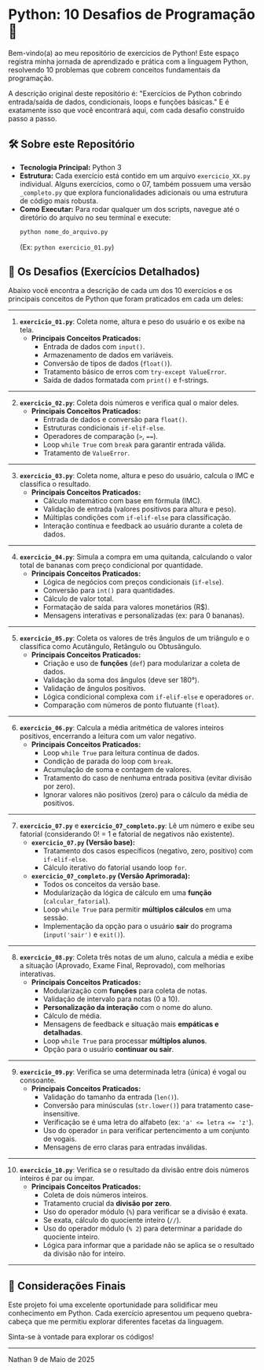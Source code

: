 # Python: 10 Desafios de Programação 🐍

Bem-vindo(a) ao meu repositório de exercícios de Python! Este espaço registra minha jornada de aprendizado e prática com a linguagem Python, resolvendo 10 problemas que cobrem conceitos fundamentais da programação.

A descrição original deste repositório é: "Exercícios de Python cobrindo entrada/saída de dados, condicionais, loops e funções básicas." E é exatamente isso que você encontrará aqui, com cada desafio construído passo a passo.

## 🛠️ Sobre este Repositório

* **Tecnologia Principal:** Python 3
* **Estrutura:** Cada exercício está contido em um arquivo `exercicio_XX.py` individual. Alguns exercícios, como o 07, também possuem uma versão `_completo.py` que explora funcionalidades adicionais ou uma estrutura de código mais robusta.
* **Como Executar:** Para rodar qualquer um dos scripts, navegue até o diretório do arquivo no seu terminal e execute:
    ```bash
    python nome_do_arquivo.py
    ```
    (Ex: `python exercicio_01.py`)

## 🚀 Os Desafios (Exercícios Detalhados)

Abaixo você encontra a descrição de cada um dos 10 exercícios e os principais conceitos de Python que foram praticados em cada um deles:

---

1.  **`exercicio_01.py`**: Coleta nome, altura e peso do usuário e os exibe na tela.
    * **Principais Conceitos Praticados:**
        * Entrada de dados com `input()`.
        * Armazenamento de dados em variáveis.
        * Conversão de tipos de dados (`float()`).
        * Tratamento básico de erros com `try-except ValueError`.
        * Saída de dados formatada com `print()` e f-strings.

---

2.  **`exercicio_02.py`**: Coleta dois números e verifica qual o maior deles.
    * **Principais Conceitos Praticados:**
        * Entrada de dados e conversão para `float()`.
        * Estruturas condicionais `if-elif-else`.
        * Operadores de comparação (`>`, `==`).
        * Loop `while True` com `break` para garantir entrada válida.
        * Tratamento de `ValueError`.

---

3.  **`exercicio_03.py`**: Coleta nome, altura e peso do usuário, calcula o IMC e classifica o resultado.
    * **Principais Conceitos Praticados:**
        * Cálculo matemático com base em fórmula (IMC).
        * Validação de entrada (valores positivos para altura e peso).
        * Múltiplas condições com `if-elif-else` para classificação.
        * Interação contínua e feedback ao usuário durante a coleta de dados.

---

4.  **`exercicio_04.py`**: Simula a compra em uma quitanda, calculando o valor total de bananas com preço condicional por quantidade.
    * **Principais Conceitos Praticados:**
        * Lógica de negócios com preços condicionais (`if-else`).
        * Conversão para `int()` para quantidades.
        * Cálculo de valor total.
        * Formatação de saída para valores monetários (R$).
        * Mensagens interativas e personalizadas (ex: para 0 bananas).

---

5.  **`exercicio_05.py`**: Coleta os valores de três ângulos de um triângulo e o classifica como Acutângulo, Retângulo ou Obtusângulo.
    * **Principais Conceitos Praticados:**
        * Criação e uso de **funções** (`def`) para modularizar a coleta de dados.
        * Validação da soma dos ângulos (deve ser 180°).
        * Validação de ângulos positivos.
        * Lógica condicional complexa com `if-elif-else` e operadores `or`.
        * Comparação com números de ponto flutuante (`float`).

---

6.  **`exercicio_06.py`**: Calcula a média aritmética de valores inteiros positivos, encerrando a leitura com um valor negativo.
    * **Principais Conceitos Praticados:**
        * Loop `while True` para leitura contínua de dados.
        * Condição de parada do loop com `break`.
        * Acumulação de soma e contagem de valores.
        * Tratamento do caso de nenhuma entrada positiva (evitar divisão por zero).
        * Ignorar valores não positivos (zero) para o cálculo da média de positivos.

---

7.  **`exercicio_07.py`** e **`exercicio_07_completo.py`**: Lê um número e exibe seu fatorial (considerando 0! = 1 e fatorial de negativos não existente).
    * **`exercicio_07.py` (Versão base):**
        * Tratamento dos casos específicos (negativo, zero, positivo) com `if-elif-else`.
        * Cálculo iterativo do fatorial usando loop `for`.
    * **`exercicio_07_completo.py` (Versão Aprimorada):**
        * Todos os conceitos da versão base.
        * Modularização da lógica de cálculo em uma **função** (`calcular_fatorial`).
        * Loop `while True` para permitir **múltiplos cálculos** em uma sessão.
        * Implementação da opção para o usuário **sair** do programa (`input('sair')` e `exit()`).

---

8.  **`exercicio_08.py`**: Coleta três notas de um aluno, calcula a média e exibe a situação (Aprovado, Exame Final, Reprovado), com melhorias interativas.
    * **Principais Conceitos Praticados:**
        * Modularização com **funções** para coleta de notas.
        * Validação de intervalo para notas (0 a 10).
        * **Personalização da interação** com o nome do aluno.
        * Cálculo de média.
        * Mensagens de feedback e situação mais **empáticas e detalhadas**.
        * Loop `while True` para processar **múltiplos alunos**.
        * Opção para o usuário **continuar ou sair**.

---

9.  **`exercicio_09.py`**: Verifica se uma determinada letra (única) é vogal ou consoante.
    * **Principais Conceitos Praticados:**
        * Validação do tamanho da entrada (`len()`).
        * Conversão para minúsculas (`str.lower()`) para tratamento case-insensitive.
        * Verificação se é uma letra do alfabeto (ex: `'a' <= letra <= 'z'`).
        * Uso do operador `in` para verificar pertencimento a um conjunto de vogais.
        * Mensagens de erro claras para entradas inválidas.

---

10. **`exercicio_10.py`**: Verifica se o resultado da divisão entre dois números inteiros é par ou ímpar.
    * **Principais Conceitos Praticados:**
        * Coleta de dois números inteiros.
        * Tratamento crucial da **divisão por zero**.
        * Uso do operador módulo (`%`) para verificar se a divisão é exata.
        * Se exata, cálculo do quociente inteiro (`//`).
        * Uso do operador módulo (`% 2`) para determinar a paridade do quociente inteiro.
        * Lógica para informar que a paridade não se aplica se o resultado da divisão não for inteiro.

---

## 🌟 Considerações Finais

Este projeto foi uma excelente oportunidade para solidificar meu conhecimento em Python. Cada exercício apresentou um pequeno quebra-cabeça que me permitiu explorar diferentes facetas da linguagem.

Sinta-se à vontade para explorar os códigos!

---

Nathan
9 de Maio de 2025
